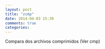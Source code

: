 ```yaml
---
layout: post
title: "zcmp"
date: 2014-04-03 15:39
comments: true
categories: 
---
```

Compara dos archivos comprimidos (Ver cmp)

